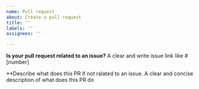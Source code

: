 ```yaml
---
name: Pull request
about: Create a pull request
title: ''
labels: ''
assignees: ''

---
```


**Is your pull request related to an issue?**
A clear and write issue link like #[number]

**Describe what does this PR if not ralated to an issue.
A clear and concise description of what does this PR do
